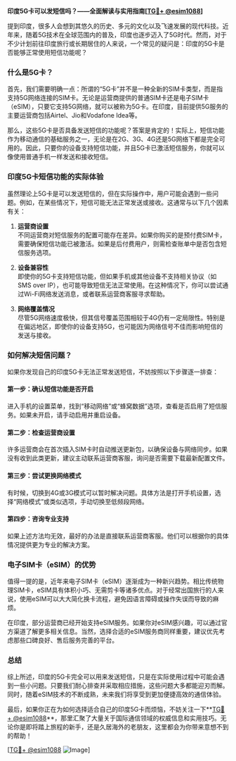 **印度5G卡可以发短信吗？——全面解读与实用指南[[TG💪+ @esim1088](https://t.me/s/esim1088)]**

提到印度，很多人会想到其悠久的历史、多元的文化以及飞速发展的现代科技。近年来，随着5G技术在全球范围内的普及，印度也逐步迈入了5G时代。然而，对于不少计划前往印度旅行或长期居住的人来说，一个常见的疑问是：印度的5G卡是否能够正常使用短信功能呢？

### 什么是5G卡？

首先，我们需要明确一点：所谓的“5G卡”并不是一种全新的SIM卡类型，而是指支持5G网络连接的SIM卡。无论是运营商提供的普通SIM卡还是电子SIM卡（eSIM），只要它支持5G网络，就可以被称为5G卡。在印度，目前提供5G服务的主要运营商包括Airtel、Jio和Vodafone Idea等。

那么，这些5G卡是否具备发送短信的功能呢？答案是肯定的！实际上，短信功能作为移动通信的基础服务之一，无论是在2G、3G、4G还是5G网络下都是完全可用的。因此，只要你的设备支持短信功能，并且5G卡已激活短信服务，你就可以像使用普通手机一样发送和接收短信。

### 印度5G卡短信功能的实际体验

虽然理论上5G卡是可以发送短信的，但在实际操作中，用户可能会遇到一些问题。例如，在某些情况下，短信可能无法正常发送或接收。这通常与以下几个因素有关：

1. **运营商设置**  
   不同运营商对短信服务的配置可能存在差异。如果你购买的是预付费SIM卡，需要确保短信功能已被激活。如果是后付费用户，则需检查账单中是否包含短信服务选项。

2. **设备兼容性**  
   即使你的5G卡支持短信功能，但如果手机或其他设备不支持相关协议（如SMS over IP），也可能导致短信无法正常使用。在这种情况下，你可以尝试通过Wi-Fi网络发送消息，或者联系运营商客服寻求帮助。

3. **网络覆盖情况**  
   尽管5G网络速度极快，但其信号覆盖范围相较于4G仍有一定局限性。特别是在偏远地区，即使你的设备支持5G，也可能因为网络信号不佳而影响短信的发送与接收。

### 如何解决短信问题？

如果你发现自己的印度5G卡无法正常发送短信，不妨按照以下步骤逐一排查：

#### 第一步：确认短信功能是否开启
进入手机的设置菜单，找到“移动网络”或“蜂窝数据”选项，查看是否启用了短信服务。如果未开启，请手动启用并重启设备。

#### 第二步：检查运营商设置
许多运营商会在首次插入SIM卡时自动推送更新包，以确保设备与网络同步。如果没有收到此类更新，建议主动联系运营商客服，询问是否需要下载最新配置文件。

#### 第三步：尝试更换网络模式
有时候，切换到4G或3G模式可以暂时解决问题。具体方法是打开手机设置，选择“网络模式”或类似选项，手动切换至低频段网络。

#### 第四步：咨询专业支持
如果上述方法均无效，最好的办法是直接联系运营商客服。他们可以根据你的具体情况提供更为专业的解决方案。

### 电子SIM卡（eSIM）的优势

值得一提的是，近年来电子SIM卡（eSIM）逐渐成为一种新兴趋势。相比传统物理SIM卡，eSIM具有体积小巧、无需剪卡等诸多优点。对于经常出国旅行的人来说，使用eSIM可以大大简化换卡流程，避免因语言障碍或操作失误而导致的麻烦。

在印度，部分运营商已经开始支持eSIM服务。如果你对eSIM感兴趣，可以通过官方渠道了解更多相关信息。当然，选择合适的eSIM服务商同样重要，建议优先考虑那些口碑良好、售后服务完善的平台。

### 总结

综上所述，印度的5G卡完全可以用来发送短信，只是在实际使用过程中可能会遇到一些小问题。只要我们耐心排查并采取相应措施，这些问题大多都能迎刃而解。同时，随着eSIM技术的不断成熟，未来我们将享受到更加便捷高效的通信体验。

最后，如果你正在为如何选择适合自己的印度5G卡而烦恼，不妨关注一下**[TG💪+ @esim1088](https://t.me/s/esim1088)**，那里汇聚了大量关于国际通信领域的权威信息和实用技巧。无论你是即将踏上旅程的新手，还是久居海外的老朋友，这里都会为你带来意想不到的帮助！

[[TG💪+ @esim1088](https://t.me/s/esim1088) ![Image](https://i.postimg.cc/4NQfJmqS/Snipaste-2025-05-13-00-14-12.png)]